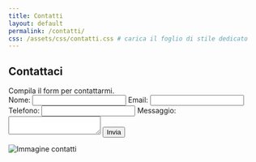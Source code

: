 ```yaml
---
title: Contatti
layout: default
permalink: /contatti/
css: /assets/css/contatti.css # carica il foglio di stile dedicato
---
```



<div class="contenitore">
  <div class="form-container">
    <h2>Contattaci</h2>
    Compila il form per contattarmi.
    <form action="https://formspree.io/f/mzzdgbdb" method="POST">
      <label>Nome: <input type="text" name="name" required></label>
      <label>Email: <input type="email" name="email" required></label>
      <label>Telefono: <input type="tel" name="phone"></label>
      <label>Messaggio: <textarea name="message" required></textarea></label>
      <button type="submit">Invia</button>
    </form>
  </div>
  <div class="image-container">
    <img src="/assets/images/placeholder_contatti.jpg" alt="Immagine contatti">
  </div>
</div>

